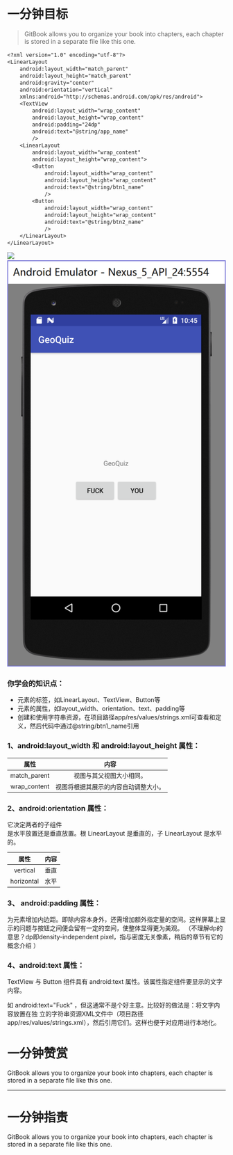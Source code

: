 # 一分钟目标

> GitBook allows you to organize your book into chapters, each chapter is stored in a separate file like this one.

```
<?xml version="1.0" encoding="utf-8"?>
<LinearLayout
    android:layout_width="match_parent"
    android:layout_height="match_parent"
    android:gravity="center"
    android:orientation="vertical"
    xmlns:android="http://schemas.android.com/apk/res/android">
    <TextView
        android:layout_width="wrap_content"
        android:layout_height="wrap_content"
        android:padding="24dp"
        android:text="@string/app_name"
        />
    <LinearLayout
        android:layout_width="wrap_content"
        android:layout_height="wrap_content">
        <Button
            android:layout_width="wrap_content"
            android:layout_height="wrap_content"
            android:text="@string/btn1_name"
            />
        <Button
            android:layout_width="wrap_content"
            android:layout_height="wrap_content"
            android:text="@string/btn2_name"
            />
    </LinearLayout>
</LinearLayout>
```

![](file:///C:\Users\Lee\AppData\Roaming\Tencent\Users\928532756\QQ\WinTemp\RichOle\EY~4I~1A4%28U%29AKO[O[7_F]M.png)![](/assets/EY~4I~1A4%28U%29AKO[O[7_F]M.png)

### 你学会的知识点：

* 元素的标签，如LinearLayout、TextView、Button等
* 元素的属性，如layout\_width、orientation、text、padding等
* 创建和使用字符串资源，在项目路径app/res/values/strings.xml可查看和定义，然后代码中通过@string/btn1\_name引用

### 1、android:layout\_width 和 android:layout\_height 属性：

| 属性 | 内容 |
| :---: | :---: |
| match\_parent | 视图与其父视图大小相同。 |
| wrap\_content | 视图将根据其展示的内容自动调整大小。 |

### 2、android:orientation 属性：

它决定两者的子组件  
是水平放置还是垂直放置。根 LinearLayout 是垂直的，子 LinearLayout 是水平的。

| 属性 | 内容 |
| :---: | :---: |
| vertical | 垂直 |
| horizontal | 水平 |

### 3、 android:padding 属性：

为元素增加内边距。即除内容本身外，还需增加额外指定量的空间。这样屏幕上显示的问题与按钮之间便会留有一定的空间，使整体显得更为美观。 （不理解dp的意思？dp即density-independent pixel，指与密度无关像素，稍后的章节有它的概念介绍 ）

### 4、android:text 属性：

TextView 与 Button 组件具有 android:text 属性。该属性指定组件要显示的文字内容。

如 android:text="Fuck" ，但这通常不是个好主意。比较好的做法是：将文字内容放置在独
立的字符串资源XML文件中（项目路径app/res/values/strings.xml），然后引用它们。这样也便于对应用进行本地化。



# 一分钟赞赏

GitBook allows you to organize your book into chapters, each chapter is stored in a separate file like this one.

---

# 一分钟指责

GitBook allows you to organize your book into chapters, each chapter is stored in a separate file like this one.

